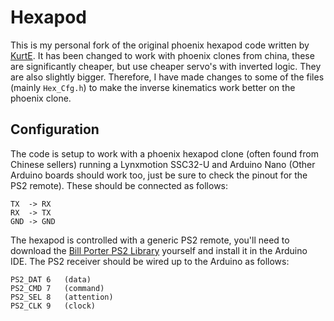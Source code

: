 # Hexapod
This is my personal fork of the original phoenix hexapod code written by [KurtE](https://github.com/KurtE).
It has been changed to work with phoenix clones from china, these are significantly cheaper, but use cheaper servo's with inverted logic. They are also slightly bigger. Therefore, I have made changes to some of the files (mainly `Hex_Cfg.h`) to make the inverse kinematics work better on the phoenix clone.

## Configuration
The code is setup to work with a phoenix hexapod clone (often found from Chinese sellers) running a Lynxmotion SSC32-U and Arduino Nano (Other Arduino boards should work too, just be sure to check the pinout for the PS2 remote). These should be connected as follows:
```
TX	-> RX
RX	-> TX
GND	-> GND
```
The hexapod is controlled with a generic PS2 remote, you'll need to download the [Bill Porter PS2 Library](http://www.billporter.info/2010/06/05/playstation-2-controller-arduino-library-v1-0/) yourself and install it in the Arduino IDE. The PS2 receiver should be wired up to the Arduino as follows:
```
PS2_DAT	6	(data)
PS2_CMD	7	(command)
PS2_SEL	8	(attention)
PS2_CLK	9	(clock)
```
